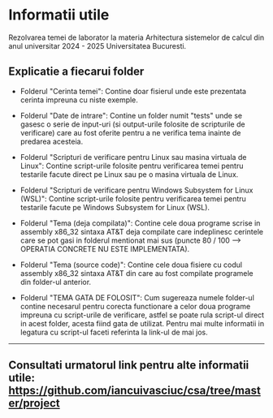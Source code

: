 # Informatii utile

Rezolvarea temei de laborator la materia Arhitectura sistemelor de calcul din anul universitar 2024 - 2025 Universitatea Bucuresti.

## Explicatie a fiecarui folder

- Folderul "Cerinta temei":
  Contine doar fisierul unde este prezentata cerinta impreuna cu niste exemple.

- Folderul "Date de intrare":
  Contine un folder numit "tests" unde se gasesc o serie de input-uri (si output-urile folosite de scripturile de verificare) care au fost oferite pentru a ne verifica tema inainte de predarea acesteia.

- Folderul "Scripturi de verificare pentru Linux sau masina virtuala de Linux":
  Contine script-urile folosite pentru verificarea temei pentru testarile facute direct pe Linux sau pe o masina virtuala de Linux.

- Folderul "Scripturi de verificare pentru Windows Subsystem for Linux (WSL)":
  Contine script-urile folosite pentru verificarea temei pentru testarile facute pe Windows Subsystem for Linux (WSL).

- Folderul "Tema (deja compilata)":
  Contine cele doua programe scrise in assembly x86_32 sintaxa AT&T deja compilate care indeplinesc cerintele care se pot gasi in folderul mentionat mai sus (puncte 80 / 100 --> OPERATIA CONCRETE NU ESTE IMPLEMENTATA).

- Folderul "Tema (source code)":
  Contine cele doua fisiere cu codul assembly x86_32 sintaxa AT&T din care au fost compilate programele din folder-ul anterior.

- Folderul "TEMA GATA DE FOLOSIT":
  Cum sugereaza numele folder-ul contine necesarul pentru corecta functionare a celor doua programe impreuna cu script-urile de verificare, astfel se poate rula script-ul direct in acest folder, acesta fiind gata de utilizat. Pentru mai multe informatii in legatura cu script-ul faceti referinta la link-ul de mai jos.
______________________________________________________________________________________________________________________________________________________________________________________
  ## **Consultati urmatorul link pentru alte informatii utile:** https://github.com/iancuivasciuc/csa/tree/master/project
